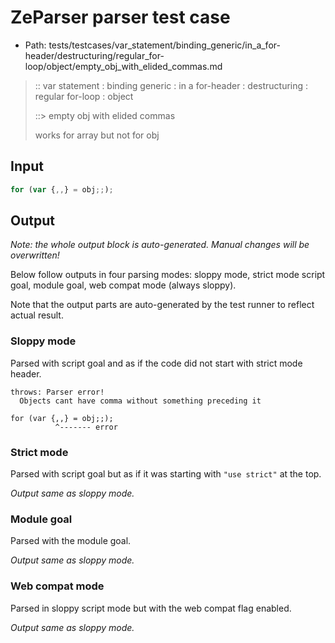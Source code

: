 # ZeParser parser test case

- Path: tests/testcases/var_statement/binding_generic/in_a_for-header/destructuring/regular_for-loop/object/empty_obj_with_elided_commas.md

> :: var statement : binding generic : in a for-header : destructuring : regular for-loop : object
>
> ::> empty obj with elided commas
>
> works for array but not for obj

## Input


`````js
for (var {,,} = obj;;);
`````

## Output

_Note: the whole output block is auto-generated. Manual changes will be overwritten!_

Below follow outputs in four parsing modes: sloppy mode, strict mode script goal, module goal, web compat mode (always sloppy).

Note that the output parts are auto-generated by the test runner to reflect actual result.

### Sloppy mode

Parsed with script goal and as if the code did not start with strict mode header.

`````
throws: Parser error!
  Objects cant have comma without something preceding it

for (var {,,} = obj;;);
          ^------- error
`````

### Strict mode

Parsed with script goal but as if it was starting with `"use strict"` at the top.

_Output same as sloppy mode._

### Module goal

Parsed with the module goal.

_Output same as sloppy mode._

### Web compat mode

Parsed in sloppy script mode but with the web compat flag enabled.

_Output same as sloppy mode._
